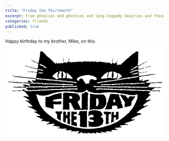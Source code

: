 ```yaml
---
title: "Friday the Thirteenth"
excerpt: From ghoulies and ghosties and long-leggedy beasties and things that go bump in the night.
categories: friends
published: true
---
```


Happy birthday to my brother, Mike, on this

!["Friday the Thirteenth!"](/images/friday_13th.png)
